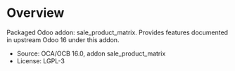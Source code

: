# Overview

Packaged Odoo addon: sale_product_matrix. Provides features documented in upstream Odoo 16 under this addon.

- Source: OCA/OCB 16.0, addon sale_product_matrix
- License: LGPL-3
